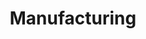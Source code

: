 ---
title: Manufacturing
type: docs
weight: 2
previous: docs/risk-assessment/1
next: docs/risk-assessment/3
---